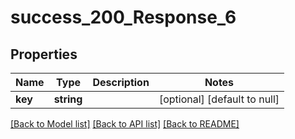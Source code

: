 # success_200_Response_6

## Properties
Name | Type | Description | Notes
------------ | ------------- | ------------- | -------------
**key** | **string** |  | [optional] [default to null]

[[Back to Model list]](../README.md#documentation-for-models) [[Back to API list]](../README.md#documentation-for-api-endpoints) [[Back to README]](../README.md)


